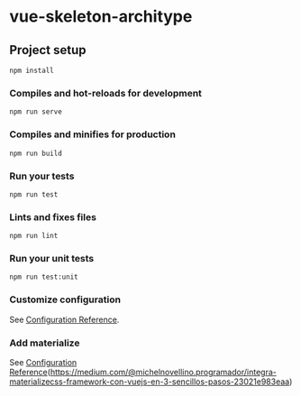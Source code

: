 
# vue-skeleton-architype

## Project setup
```
npm install
```

### Compiles and hot-reloads for development
```
npm run serve
```

### Compiles and minifies for production
```
npm run build
```

### Run your tests
```
npm run test
```

### Lints and fixes files
```
npm run lint
```

### Run your unit tests
```
npm run test:unit
```

### Customize configuration
See [Configuration Reference](https://cli.vuejs.org/config/).

### Add materialize
See [Configuration Reference](http://fullstackhybrid.com/using-materializecss-with-reactjs/)(https://medium.com/@michelnovellino.programador/integra-materializecss-framework-con-vuejs-en-3-sencillos-pasos-23021e983eaa)